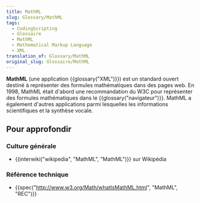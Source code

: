 ```yaml
---
title: MathML
slug: Glossary/MathML
tags:
  - CodingScripting
  - Glossaire
  - MathML
  - Mathematical Markup Language
  - XML
translation_of: Glossary/MathML
original_slug: Glossaire/MathML
---
```

**MathML** (une application {{glossary("XML")}}) est un standard ouvert destiné à représenter des formules mathématiques dans des pages web. En 1998, MathML était d'abord une recommandation du W3C pour représenter des formules mathématiques dans le {{glossary("navigateur")}}. MathML a également d'autres applications parmi lesquelles les informations scientifiques et la synthèse vocale.

## Pour approfondir

### Culture générale

- {{interwiki("wikipedia", "MathML", "MathML")}} sur Wikipédia

### Référence technique

- {{spec("http://www.w3.org/Math/whatIsMathML.html", "MathML", "REC")}}
